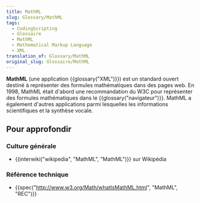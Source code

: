 ```yaml
---
title: MathML
slug: Glossary/MathML
tags:
  - CodingScripting
  - Glossaire
  - MathML
  - Mathematical Markup Language
  - XML
translation_of: Glossary/MathML
original_slug: Glossaire/MathML
---
```

**MathML** (une application {{glossary("XML")}}) est un standard ouvert destiné à représenter des formules mathématiques dans des pages web. En 1998, MathML était d'abord une recommandation du W3C pour représenter des formules mathématiques dans le {{glossary("navigateur")}}. MathML a également d'autres applications parmi lesquelles les informations scientifiques et la synthèse vocale.

## Pour approfondir

### Culture générale

- {{interwiki("wikipedia", "MathML", "MathML")}} sur Wikipédia

### Référence technique

- {{spec("http://www.w3.org/Math/whatIsMathML.html", "MathML", "REC")}}
